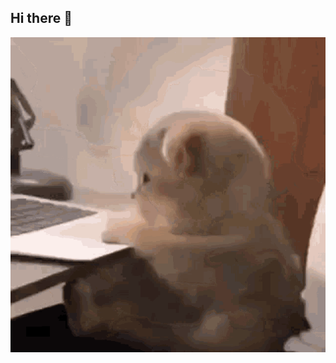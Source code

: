 ## Hi there 👋

<img src = "https://github.com/CherednichenkoDiana/CherednichenkoDiana/blob/main/gif2.gif" alt="The Unlimited" width="600" >
